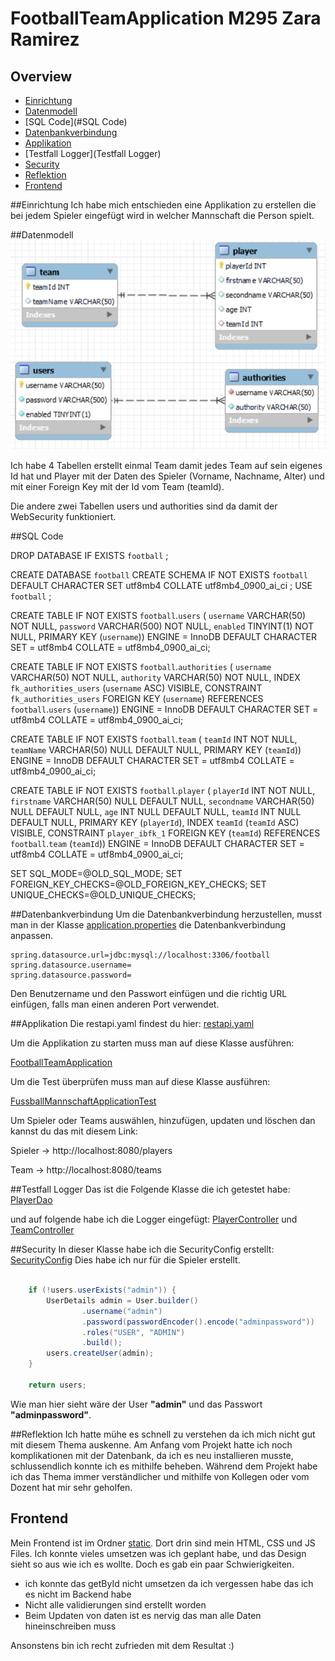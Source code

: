 # FootballTeamApplication M295 Zara Ramirez
## Overview
* [Einrichtung](#Einrichtung)
* [Datenmodell](#Datenmodell)
* [SQL Code](#SQL Code)
* [Datenbankverbindung](#Datenbankverbindung)
* [Applikation](Applikation)
* [Testfall Logger](Testfall Logger)
* [Security](Security)
* [Reflektion](Reflektion)
* [Frontend](Frontend)

##Einrichtung
Ich habe mich entschieden eine Applikation zu erstellen die bei jedem Spieler eingefügt wird in
welcher Mannschaft die Person spielt.

##Datenmodell
![img_1.png](img_1.png)

Ich habe 4 Tabellen erstellt einmal Team damit jedes Team auf sein eigenes Id hat und Player mit der
Daten des Spieler (Vorname, Nachname, Alter) und mit einer Foreign Key mit der Id vom Team (teamId).

Die andere zwei Tabellen users und authorities sind da damit der WebSecurity funktioniert.

##SQL Code

DROP DATABASE IF EXISTS `football` ;

CREATE DATABASE `football`
CREATE SCHEMA IF NOT EXISTS `football` DEFAULT CHARACTER SET utf8mb4 COLLATE utf8mb4_0900_ai_ci ;
USE `football` ;

CREATE TABLE IF NOT EXISTS `football`.`users` (
`username` VARCHAR(50) NOT NULL,
`password` VARCHAR(500) NOT NULL,
`enabled` TINYINT(1) NOT NULL,
PRIMARY KEY (`username`))
ENGINE = InnoDB
DEFAULT CHARACTER SET = utf8mb4
COLLATE = utf8mb4_0900_ai_ci;


CREATE TABLE IF NOT EXISTS `football`.`authorities` (
`username` VARCHAR(50) NOT NULL,
`authority` VARCHAR(50) NOT NULL,
INDEX `fk_authorities_users` (`username` ASC) VISIBLE,
CONSTRAINT `fk_authorities_users`
FOREIGN KEY (`username`)
REFERENCES `football`.`users` (`username`))
ENGINE = InnoDB
DEFAULT CHARACTER SET = utf8mb4
COLLATE = utf8mb4_0900_ai_ci;

CREATE TABLE IF NOT EXISTS `football`.`team` (
`teamId` INT NOT NULL,
`teamName` VARCHAR(50) NULL DEFAULT NULL,
PRIMARY KEY (`teamId`))
ENGINE = InnoDB
DEFAULT CHARACTER SET = utf8mb4
COLLATE = utf8mb4_0900_ai_ci;

CREATE TABLE IF NOT EXISTS `football`.`player` (
`playerId` INT NOT NULL,
`firstname` VARCHAR(50) NULL DEFAULT NULL,
`secondname` VARCHAR(50) NULL DEFAULT NULL,
`age` INT NULL DEFAULT NULL,
`teamId` INT NULL DEFAULT NULL,
PRIMARY KEY (`playerId`),
INDEX `teamId` (`teamId` ASC) VISIBLE,
CONSTRAINT `player_ibfk_1`
FOREIGN KEY (`teamId`)
REFERENCES `football`.`team` (`teamId`))
ENGINE = InnoDB
DEFAULT CHARACTER SET = utf8mb4
COLLATE = utf8mb4_0900_ai_ci;

SET SQL_MODE=@OLD_SQL_MODE;
SET FOREIGN_KEY_CHECKS=@OLD_FOREIGN_KEY_CHECKS;
SET UNIQUE_CHECKS=@OLD_UNIQUE_CHECKS;

##Datenbankverbindung
Um die Datenbankverbindung herzustellen, musst man in der Klasse [application.properties](src/main/resources/application.properties) die Datenbankverbindung anpassen.
```properties
spring.datasource.url=jdbc:mysql://localhost:3306/football
spring.datasource.username=
spring.datasource.password=
```
Den Benutzername und den Passwort einfügen und die richtig URL einfügen, falls man einen anderen Port verwendet.

##Applikation
Die restapi.yaml findest du hier: [restapi.yaml](src/main/resources/restapi.yaml)

Um die Applikation zu starten muss man auf diese Klasse ausführen:

[FootballTeamApplication](src/main/java/com/example/fussballmannschaft/FootballTeamApplication.java)

Um die Test überprüfen muss man auf diese Klasse ausführen:

[FussballMannschaftApplicationTest](src/test/java/com/example/fussballmannschaft/FussballMannschaftApplicationTests.java)

Um Spieler oder Teams auswählen, hinzufügen, updaten und löschen dan kannst du das mit diesem Link:

Spieler -> http://localhost:8080/players

Team -> http://localhost:8080/teams


##Testfall Logger
Das ist die Folgende Klasse die ich getestet habe: [PlayerDao](src/main/java/com/example/fussballmannschaft/player/PlayerDao.java)

und auf folgende habe ich die Logger eingefügt: [PlayerController](src/main/java/com/example/fussballmannschaft/player/PlayerController.java)
und [TeamController](src/main/java/com/example/fussballmannschaft/Team/TeamController.java)

##Security
In dieser Klasse habe ich die SecurityConfig erstellt: [SecurityConfig](src/main/java/com/example/fussballmannschaft/Securitiy/SecurityConfig.java)
Dies habe ich nur für die Spieler erstellt.
```Java

    if (!users.userExists("admin")) {
        UserDetails admin = User.builder()
                .username("admin")
                .password(passwordEncoder().encode("adminpassword"))
                .roles("USER", "ADMIN")
                .build();
        users.createUser(admin);
    }

    return users;
```
Wie man hier sieht wäre der User **"admin"** und das Passwort **"adminpassword"**.


##Reflektion
Ich hatte mühe es schnell zu verstehen da ich mich nicht gut mit diesem Thema auskenne. Am Anfang vom Projekt hatte ich noch komplikationen mit der Datenbank,
da ich es neu installieren musste, schlussendlich konnte ich es mithilfe beheben. Während dem Projekt habe ich das Thema immer verständlicher und mithilfe von Kollegen oder vom Dozent hat mir sehr geholfen.


## Frontend
Mein Frontend ist im Ordner [static](src/main/resources/static). Dort drin sind mein HTML, CSS und JS Files.
Ich konnte vieles umsetzen was ich geplant habe, und das Design sieht so aus wie ich es wollte. Doch es gab ein paar Schwierigkeiten.
* ich konnte das getById nicht umsetzen da ich vergessen habe das ich es nicht im Backend habe
* Nicht alle validierungen sind erstellt worden
* Beim Updaten von daten ist es nervig das man alle Daten hineinschreiben muss

Ansonstens bin ich recht zufrieden mit dem Resultat :)